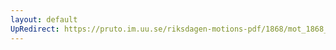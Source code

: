 ```yaml
---
layout: default
UpRedirect: https://pruto.im.uu.se/riksdagen-motions-pdf/1868/mot_1868__ak__1/mot_1868__ak__1-002.pdf
---
```

